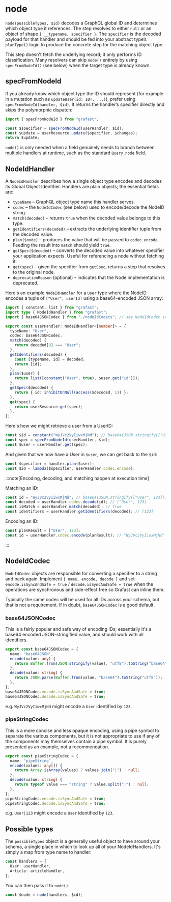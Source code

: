 # node

`node(possibleTypes, $id)` decodes a GraphQL global ID and determines which
object type it references. The step resolves to either `null` or an object of
shape `{ __typename, specifier }`. The `specifier` is the decoded payload for
that handler and should be fed into your abstract type’s `planType()` logic to
produce the concrete step for the matching object type.

This step doesn't fetch the underlying record; it only performs ID
classification. Many resolvers can skip `node()` entirely by using
`specFromNodeId()` (see below) when the target type is already known.

## specFromNodeId

If you already know which object type the ID should represent (for example in a
mutation such as `updateUser(id: ID!, ...)`), prefer using
`specFromNodeId(handler, $id)`. It returns the handler’s specifier directly and
skips the polymorphic dispatch:

```ts
import { specFromNodeId } from "grafast";

const $specifier = specFromNodeId(userHandler, $id);
const $update = userResource.update($specifier, $changes);
return $update;
```

`node()` is only needed when a field genuinely needs to branch between multiple
handlers at runtime, such as the standard `Query.node` field.

## NodeIdHandler

A `NodeIdHandler` describes how a single object type encodes and decodes its
Global Object Identifier. Handlers are plain objects; the essential fields are:

- `typeName` – GraphQL object type name this handler serves.
- `codec` – the `NodeIdCodec` (see below) used to encode/decode the NodeID string.
- `match(decoded)` – returns `true` when the decoded value belongs to this
  type.
- `getIdentifiers(decoded)` – extracts the underlying identifier tuple from the
  decoded value.
- `plan($node)` – produces the value that will be passed to `codec.encode`.
  Feeding the result into `match` should yield `true`.
- `getSpec($decoded)` – converts the decoded value into whatever specifier your
  application expects. Useful for referencing a node without fetching it.
- `get(spec)` – given the specifier from `getSpec`, returns a step that resolves
  to the original node.
- `deprecationReason` (optional) – indicates that the Node implementation is
  deprecated.

Here's an example `NodeIdHandler` for a `User` type where the NodeID encodes a
tuple of `["User", userId]` using a base64-encoded JSON array:

```ts
import { constant, list } from "grafast";
import type { NodeIdHandler } from "grafast";
import { base64JSONCodec } from "./nodeIdCodecs"; // see NodeIdCodec section

export const userHandler: NodeIdHandler<[number]> = {
  typeName: "User",
  codec: base64JSONCodec,
  match(decoded) {
    return decoded[0] === "User";
  },
  getIdentifiers(decoded) {
    const [typeName, id] = decoded;
    return [id];
  },
  plan($user) {
    return list([constant("User", true), $user.get("id")]);
  },
  getSpec($decoded) {
    return { id: inhibitOnNull(access($decoded, 1)) };
  },
  get(spec) {
    return userResource.get(spec);
  },
};
```

Here's how we might retrieve a user from a UserID:

```ts
const $id = constant("WyJVc2VyIiwxMjNd"); // base64(JSON.stringify(["User",123"]))
const spec = specFromNodeId(userHandler, $id);
const $user = userHandler.get(spec);
```

And given that we now have a User in `$user`, we can get back to the `$id`:

```ts
const $specifier = handler.plan($user);
const $id = lambda($specifier, userHandler.codec.encode);
```

:::note[Encoding, decoding, and matching happen at execution time]

Matching an ID:

```ts
const id = "WyJVc2VyIiwxMjNd"; // base64(JSON.stringify(["User", 123]))
const decoded = userHandler.codec.decode(id); // ["User", 123]
const isMatch = userHandler.match(decoded); // true
const identifiers = userHandler.getIdentifiers(decoded); // [123]
```

Encoding an ID:

```ts
const planResult = ["User", 123];
const id = userHandler.codec.encode(planResult); // "WyJVc2VyIiwxMjNd"
```

:::

## NodeIdCodec

`NodeIdCodec` objects are responsible for converting a specifier to a string and
back again. Implement `{ name, encode, decode }` and set
`encode.isSyncAndSafe = true` / `decode.isSyncAndSafe = true` when the
operations are synchronous and side-effect free so Grafast can inline them.

Typically the same codec will be used for all IDs across your schema, but that
is not a requirement. If in doubt, `base64JSONCodec` is a good default.

### base64JSONCodec

This is a fairly popular and safe way of encoding IDs; essentially it's a base64
encoded JSON-stringified value, and should work with all identifiers.

```ts
export const base64JSONCodec = {
  name: "base64JSON",
  encode(value: any) {
    return Buffer.from(JSON.stringify(value), "utf8").toString("base64");
  },
  decode(value: string) {
    return JSON.parse(Buffer.from(value, "base64").toString("utf8"));
  },
};
base64JSONCodec.encode.isSyncAndSafe = true;
base64JSONCodec.decode.isSyncAndSafe = true;
```

e.g. `WyJVc2VyIiwxMjNd` might encode a `User` identified by `123`.

### pipeStringCodec

This is a more concise and less opaque encoding, using a pipe symbol to separate
the various components, but it is not appropriate to use if any of the
components may themselves contain a pipe symbol. It is purely presented as an
example, not a recommendation.

```ts
export const pipeStringCodec = {
  name: "pipeString",
  encode(values: any[]) {
    return Array.isArray(values) ? values.join("|") : null;
  },
  decode(value: string) {
    return typeof value === "string" ? value.split("|") : null;
  },
};
pipeStringCodec.encode.isSyncAndSafe = true;
pipeStringCodec.decode.isSyncAndSafe = true;
```

e.g. `User|123` might encode a `User` identified by `123`.

## Possible types

The `possibleTypes` object is a generally useful object to have around your
schema, a single place in which to look up all of your NodeIdHandlers. It's
simply a map from type name to handler:

```ts
const handlers = {
  User: userHandler,
  Article: articleHandler,
};
```

You can then pass it to `node()`:

```ts
const $node = node(handlers, $id);
```
